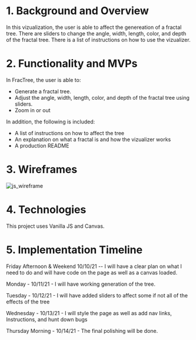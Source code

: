 # 1. Background and Overview

In this vizualization, the user is able to affect the genereation of a fractal tree.
There are sliders to change the angle, width, length, color, and depth of the fractal tree.
There is a list of instructions on how to use the vizualizer.

# 2. Functionality and MVPs

In FracTree, the user is able to: 

- Generate a fractal tree.
- Adjust the angle, width, length, color, and depth of the fractal tree using sliders.
- Zoom in or out

In addition, the following is included:

- A list of instructions on how to affect the tree
- An explanation on what a fractal is and how the vizualizer works
- A production README

# 3. Wireframes

![js_wireframe](https://user-images.githubusercontent.com/84539591/136573198-01357985-3740-479e-abad-46a78c1429e8.png)

# 4. Technologies

This project uses Vanilla JS and Canvas.

# 5. Implementation Timeline


Friday Afternoon & Weekend  10/10/21 -- I will have a clear plan on what I need to do and will have code on the page as well as a canvas loaded.

Monday - 10/11/21 - I will have working generation of the tree.

Tuesday - 10/12/21 - I will have added sliders to affect some if not all of the effects of the tree

Wednesday - 10/13/21 - I will style the page as well as add nav links, Instructions, and hunt down bugs

Thursday Morning - 10/14/21 - The final polishing will be done.
